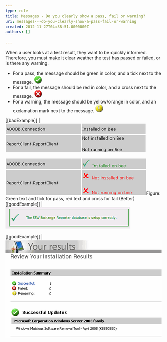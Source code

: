 ```yaml
---
type: rule
title: Messages - Do you clearly show a pass, fail or warning?
uri: messages---do-you-clearly-show-a-pass-fail-or-warning
created: 2012-11-27T04:38:51.0000000Z
authors: []

---
```


When a user looks at a test result, they want to be quickly informed. Therefore, you must make it clear weather the test has passed or failed, or is there any warning.
 
- For a pass, the message should be green in color, and a tick next to the message. 
![](../../assets/Success-lg.gif)
- For a fail, the message should be red in color, and a cross next to the message. 
![](../../assets/Fail-lg.gif)
- For a warning, the message should be yellow/orange in color, and an exclamation mark next to the message. 
![](../../assets/Warning-lg.gif)


[[badExample]]
| ![ Bad Example - Pass and fail are not clear](../../assets/RulesT1.gif)

![Green text and tick for pass, red text and cross for fail (Better)](../../assets/RulesT2.gif)Figure: Green text and tick for pass, red text and cross for fail (Better)
[[goodExample]]
| ![ Good Example - Status on windows forms](../../assets/RulesT4.gif)

[[goodExample]]
| ![ Good Example - Microsoft Update uses 3 icons to indicate different status, and good quality of Images too](../../assets/MicrosoftUpdate.gif)
